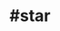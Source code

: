 ---
title: "#star"
hashtag: "star"
related:
  - _hashtags/astronomy.md
  - _hashtags/universe.md
tags:
  - Astronomy
---